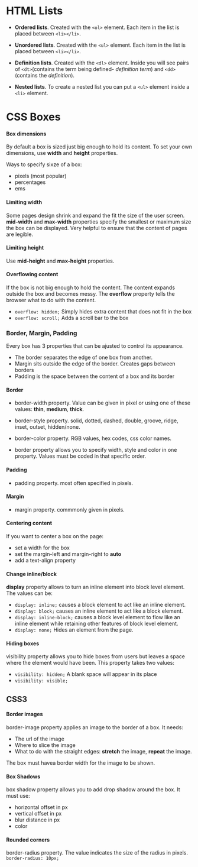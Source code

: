 # HTML Lists

-  **Ordered lists**. Created with the `<ol>` element. Each item in the list is placed between `<li></li>`.

-  **Unordered lists**. Created with the `<ul>` element. Each item in the list is placed between `<li></li>`.

- **Definition lists**. Created with the `<dl>` element. Inside you will see pairs of `<dt>`(contains the term being defined- *definition term*) and `<dd>` (contains the *definition*). 

- **Nested lists**. To create a nested list you can put a `<ul>` element inside a `<li>` element.

# CSS Boxes

#### Box dimensions

By default a box is sized just big enough to hold its content. To set your own dimensions, use **width** and **height** properties. 

Ways to specify sixze of a box: 
- pixels (most popular)
- percentages
- ems


#### Limiting width

Some pages design shrink and expand the fit the size of the user screen. **mid-width** and **max-width** properties specify the smallest or maximum size the box can be displayed. Very helpful to ensure that the content of pages are legible. 

#### Limiting height

Use **mid-height** and **max-height** properties.

#### Overflowing content

If the box is not big enough to hold the content. The content expands outside the box and becomes messy. The **overflow** property tells the browser what to do with the content.
- `overflow: hidden;` Simply hides extra content that does not fit in the box
- `overflow: scroll;` Adds a scroll bar to the box

### Border, Margin, Padding

Every box has 3 properties that can be ajusted to control its appearance.

- The border separates the edge of one box from another.
- Margin sits outside the edge of the border. Creates gaps between borders
- Padding is the space between the content of a box and its border

#### Border

- border-width property. Value can be given in pixel or using one of these values: **thin**, **medium**, **thick**.

- border-style property. solid, dotted, dashed, double, groove, ridge, inset, outset, hidden/none. 

- border-color property. RGB values, hex codes, css color names. 

- border property allows you to specify width, style and color in one property. Values must be coded in that specific order.

#### Padding

- padding property. most often specified in pixels.

#### Margin

- margin property. commmonly given in pixels. 

#### Centering content

If you want to center a box on the page: 
- set a width for the box
- set the margin-left and margin-right to **auto**
- add a text-align property

#### Change inline/block

**display** property allows to turn an inline element into block level element. The values can be:
- `display: inline;` causes a block element to act like an inline element.
- `display: block;` causes an inline element to act like a block element.
- `display: inline-block;` causes a block level element to flow like an inline element while retaining other features of block level element.
- `display: none;` Hides an element from the page.

#### Hiding boxes

visibility property allows you to hide boxes from users but leaves a space where the element would have been. This property takes two values:
- `visibility: hidden;` A blank space will appear in its place
- `visibility: visible;` 

## CSS3

#### Border images

border-image property applies an image to the border of a box. It needs:
- The url of the image
- Where to slice the image
- What to do with the straight edges: **stretch** the image, **repeat** the image. 

The box must havea border width for the image to be shown.

#### Box Shadows

box shadow property allows you to add drop shadow around the box. It must use:
- horizontal offset in px
- vertical offset in px
- blur distance in px
- color 

#### Rounded corners

border-radius property. The value indicates the size of the radius in pixels.
`border-radius: 10px;`

